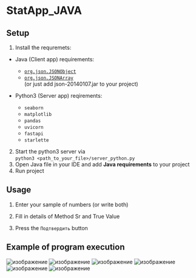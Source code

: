 # StatApp_JAVA

## Setup

1. Install the requremets:
* Java (Client app) requirements:
  * [`org.json.JSONObject`](https://mvnrepository.com/artifact/org.json/json)
  * [`org.json.JSONArray`](https://mvnrepository.com/artifact/org.json/json) <br>
  (or just add json-20140107.jar to your project)
  
  
* Python3 (Server app) reqirements:
  * `seaborn`
  * `matplotlib`
  * `pandas`
  * `uvicorn`
  * `fastapi`
  * `starlette`

2. Start the python3 server via <br>
 `python3 <path_to_your_file>/server_python.py`
4. Open Java file in your IDE and add <b>Java requirements</b> to your project
5. Run project

## Usage
1. Enter your sample of numbers (or write both)

2. Fill in details of Method Sr and True Value
3. Press the `Подтвердить` button

## Example of program execution
![изображение](https://user-images.githubusercontent.com/16050682/140410740-28a80830-38d6-4ed0-a094-9fdfbdf4d1fe.png)
![изображение](https://user-images.githubusercontent.com/16050682/140410884-2e21d0cd-2f20-40ed-9ede-0eb7edf16efd.png)
![изображение](https://user-images.githubusercontent.com/16050682/140410910-cc706048-7796-43a6-aebf-293ce972dd59.png)
![изображение](https://user-images.githubusercontent.com/16050682/140410944-46c16888-faea-433c-9517-7c91f2724f1a.png)
![изображение](https://user-images.githubusercontent.com/16050682/140410983-557c6c9c-de93-47c6-b15e-2f21d6023f93.png)
![изображение](https://user-images.githubusercontent.com/16050682/140411014-dc0d6cfa-7e7b-4475-877c-c0d15d1fce59.png)
